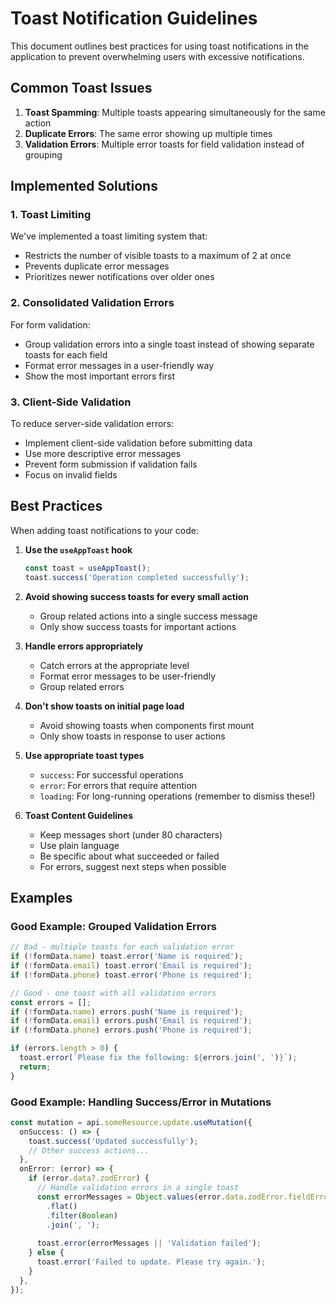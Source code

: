 # Toast Notification Guidelines

This document outlines best practices for using toast notifications in the application to prevent overwhelming users with excessive notifications.

## Common Toast Issues

1. **Toast Spamming**: Multiple toasts appearing simultaneously for the same action
2. **Duplicate Errors**: The same error showing up multiple times
3. **Validation Errors**: Multiple error toasts for field validation instead of grouping

## Implemented Solutions

### 1. Toast Limiting

We've implemented a toast limiting system that:
- Restricts the number of visible toasts to a maximum of 2 at once
- Prevents duplicate error messages
- Prioritizes newer notifications over older ones

### 2. Consolidated Validation Errors

For form validation:
- Group validation errors into a single toast instead of showing separate toasts for each field
- Format error messages in a user-friendly way
- Show the most important errors first

### 3. Client-Side Validation

To reduce server-side validation errors:
- Implement client-side validation before submitting data
- Use more descriptive error messages
- Prevent form submission if validation fails
- Focus on invalid fields

## Best Practices

When adding toast notifications to your code:

1. **Use the `useAppToast` hook**
   ```typescript
   const toast = useAppToast();
   toast.success('Operation completed successfully');
   ```

2. **Avoid showing success toasts for every small action**
   - Group related actions into a single success message
   - Only show success toasts for important actions

3. **Handle errors appropriately**
   - Catch errors at the appropriate level
   - Format error messages to be user-friendly
   - Group related errors
   
4. **Don't show toasts on initial page load**
   - Avoid showing toasts when components first mount
   - Only show toasts in response to user actions

5. **Use appropriate toast types**
   - `success`: For successful operations
   - `error`: For errors that require attention
   - `loading`: For long-running operations (remember to dismiss these!)

6. **Toast Content Guidelines**
   - Keep messages short (under 80 characters)
   - Use plain language
   - Be specific about what succeeded or failed
   - For errors, suggest next steps when possible

## Examples

### Good Example: Grouped Validation Errors
```typescript
// Bad - multiple toasts for each validation error
if (!formData.name) toast.error('Name is required');
if (!formData.email) toast.error('Email is required');
if (!formData.phone) toast.error('Phone is required');

// Good - one toast with all validation errors
const errors = [];
if (!formData.name) errors.push('Name is required');
if (!formData.email) errors.push('Email is required');
if (!formData.phone) errors.push('Phone is required');

if (errors.length > 0) {
  toast.error(`Please fix the following: ${errors.join(', ')}`);
  return;
}
```

### Good Example: Handling Success/Error in Mutations
```typescript
const mutation = api.someResource.update.useMutation({
  onSuccess: () => {
    toast.success('Updated successfully');
    // Other success actions...
  },
  onError: (error) => {
    if (error.data?.zodError) {
      // Handle validation errors in a single toast
      const errorMessages = Object.values(error.data.zodError.fieldErrors)
        .flat()
        .filter(Boolean)
        .join(', ');
      
      toast.error(errorMessages || 'Validation failed');
    } else {
      toast.error('Failed to update. Please try again.');
    }
  },
});
``` 